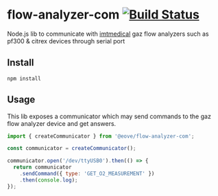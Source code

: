 # flow-analyzer-com [![Build Status](https://travis-ci.org/eove/pf300-com.svg?branch=master)](https://travis-ci.org/eove/pf300-com)

Node.js lib to communicate with [imtmedical](https://www.imtmedical.com/) gaz flow analyzers such as pf300 & citrex devices through serial port

## Install

`npm install`

## Usage

This lib exposes a communicator which may send commands to the gaz flow analyzer device and get answers.

```js
import { createCommunicator } from '@eove/flow-analyzer-com';

const communicator = createCommunicator();

communicator.open('/dev/ttyUSB0').then(() => {
  return communicator
    .sendCommand({ type: 'GET_O2_MEASUREMENT' })
    .then(console.log);
});
```

